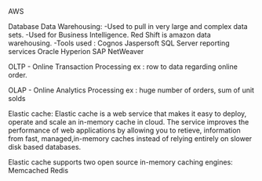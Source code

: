AWS

Database
Data Warehousing:
-Used to pull in very large and complex data sets.
-Used for Business Intelligence.
Red Shift is amazon data warehousing.
-Tools used :
Cognos
Jaspersoft
SQL Server reporting services
Oracle Hyperion
SAP NetWeaver

OLTP - Online Transaction Processing
ex : row to data regarding online order.

OLAP - Online Analytics Processing
ex : huge number of orders, sum of unit solds

Elastic cache:
Elastic cache is a web service that makes it easy to deploy, operate and scale an in-memory cache in cloud.
The service improves the performance of web applications by allowing you to retieve, information from fast, managed,in-memory caches instead of relying entirely on slower disk based databases.

Elastic cache supports two open source in-memory caching engines:
Memcached
Redis
